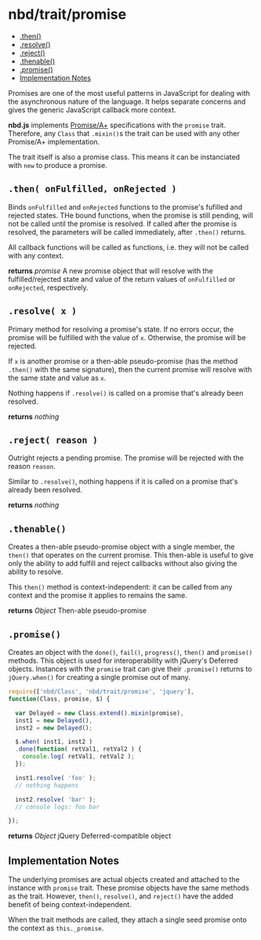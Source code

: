 # nbd/trait/promise
* [.then()](#then-onfulfilled-onrejected-)
* [.resolve()](#resolve-x-)
* [.reject()](#reject-reason-)
* [.thenable()](#thenable-)
* [.promise()](#promise-)
* [Implementation Notes](#implementation-notes)

Promises are one of the most useful patterns in JavaScript for dealing with the
asynchronous nature of the language. It helps separate concerns and gives the
generic JavaScript callback more context.

**nbd.js** implements [Promise/A+][1] specifications with the `promise` trait.
Therefore, any `Class` that `.mixin()`s the trait can be used with any other
Promise/A+ implementation.

The trait itself is also a promise class. This means it can be instanciated
with `new` to produce a promise.

[1]: http://promises-aplus.github.io/promises-spec/

## `.then( onFulfilled, onRejected )`

Binds `onFulfilled` and `onRejected` functions to the promise's fufilled and
rejected states. THe bound functions, when the promise is still pending, will
not be called until the promise is resolved. If called after the promise is
resolved, the parameters will be called immediately, after `.then()` returns.

All callback functions will be called as functions, i.e. they will not be
called with any context.

**returns** *promise* A new promise object that will resolve with the
fulfilled/rejected state and value of the return values of `onFulfilled` or
`onRejected`, respectively.

## `.resolve( x )`

Primary method for resolving a promise's state. If no errors occur, the promise
will be fulfilled with the value of `x`. Otherwise, the promise will be
rejected. 

If `x` is another promise or a then-able pseudo-promise (has the method
`.then()` with the same signature), then the current promise will resolve with
the same state and value as `x`.

Nothing happens if `.resolve()` is called on a promise that's already
been resolved.

**returns** *nothing*

## `.reject( reason )`

Outright rejects a pending promise. The promise will be rejected with the
reason `reason`.

Similar to `.resolve()`, nothing happens if it is called on a promise that's
already been resolved.

**returns** *nothing*

## `.thenable()`

Creates a then-able pseudo-promise object with a single member, the `then()`
that operates on the current promise. This then-able is useful to give only the
ability to add fulfill and reject callbacks without also giving the ability to
resolve.

This `then()` method is context-independent: it can be called from any context
and the promise it applies to remains the same.

**returns** *Object* Then-able pseudo-promise

## `.promise()`

Creates an object with the `done()`, `fail()`, `progress()`, `then()` and
`promise()` methods. This object is used for interoperability with jQuery's
Deferred objects. Instances with the `promise` trait can give their
`.promise()` returns to `jQuery.when()` for creating a single promise out of
many.

```javascript
require(['nbd/Class', 'nbd/trait/promise', 'jquery'],
function(Class, promise, $) {

  var Delayed = new Class.extend().mixin(promise),
  inst1 = new Delayed(),
  inst2 = new Delayed();

  $.when( inst1, inst2 )
  .done(function( retVal1, retVal2 ) {
    console.log( retVal1, retVal2 );
  });

  inst1.resolve( 'foo' );
  // nothing happens

  inst2.resolve( 'bar' );
  // console logs: foo bar

});
```

**returns** *Object* jQuery Deferred-compatible object

## Implementation Notes

The underlying promises are actual objects created and attached to the instance
with `promise` trait. These promise objects have the same methods as the trait.
However, `then()`, `resolve()`, and `reject()` have the added benefit of being
context-independent.

When the trait methods are called, they attach a single seed promise onto
the context as `this._promise`.
